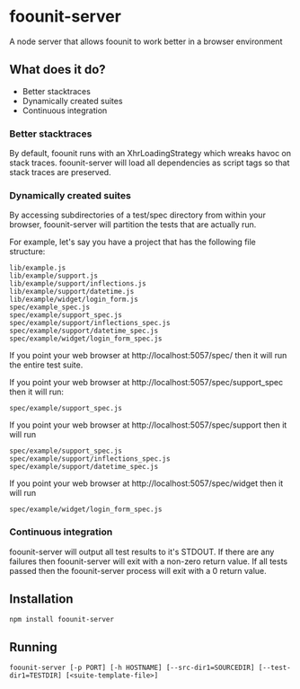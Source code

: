 # foounit-server

A node server that allows foounit to work better in a browser environment

## What does it do?

* Better stacktraces
* Dynamically created suites
* Continuous integration

### Better stacktraces
By default, foounit runs with an XhrLoadingStrategy which wreaks havoc on stack traces.  foounit-server will load all dependencies as script tags so that stack traces are preserved.

### Dynamically created suites
By accessing subdirectories of a test/spec directory from within your browser, foounit-server will partition the tests that are actually run.

For example, let's say you have a project that has the following file structure:

    lib/example.js
    lib/example/support.js
    lib/example/support/inflections.js
    lib/example/support/datetime.js
    lib/example/widget/login_form.js
    spec/example_spec.js
    spec/example/support_spec.js
    spec/example/support/inflections_spec.js
    spec/example/support/datetime_spec.js
    spec/example/widget/login_form_spec.js

If you point your web browser at http://localhost:5057/spec/ then it will run the entire test suite.

If you point your web browser at http://localhost:5057/spec/support_spec then it will run:

    spec/example/support_spec.js

If you point your web browser at http://localhost:5057/spec/support then it will run

    spec/example/support_spec.js
    spec/example/support/inflections_spec.js 
    spec/example/support/datetime_spec.js 

If you point your web browser at http://localhost:5057/spec/widget then it will run

    spec/example/widget/login_form_spec.js

### Continuous integration
foounit-server will output all test results to it's STDOUT.  If there are any failures then foounit-server will exit with a non-zero return value.  If all tests passed then the foounit-server process will exit with a 0 return value.

## Installation

    npm install foounit-server

## Running

    foounit-server [-p PORT] [-h HOSTNAME] [--src-dir1=SOURCEDIR] [--test-dir1=TESTDIR] [<suite-template-file>]

